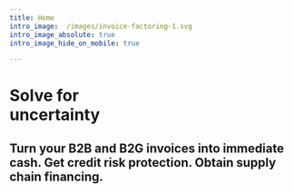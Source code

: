 ```yaml
---
title: Home
intro_image:  /images/invoice-factoring-1.svg 
intro_image_absolute: true
intro_image_hide_on_mobile: true

---
```

# Solve for <br/>uncertainty

## Turn your B2B and B2G invoices into immediate cash. Get credit risk protection. Obtain supply chain financing.

